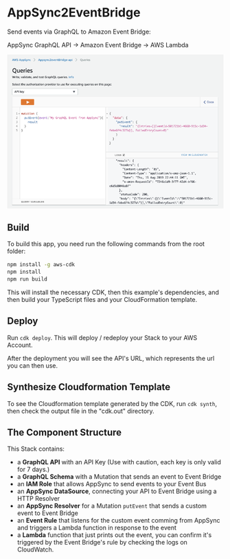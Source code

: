 # AppSync2EventBridge

Send events via GraphQL to Amazon Event Bridge:

AppSync GraphQL API -> Amazon Event Bridge -> AWS Lambda

![Overview](media.png)

## Build

To build this app, you need run the following commands from the root folder:

```bash
npm install -g aws-cdk
npm install
npm run build
```

This will install the necessary CDK, then this example's dependencies, and then build your TypeScript files and your CloudFormation template.

## Deploy

Run `cdk deploy`. This will deploy / redeploy your Stack to your AWS Account.

After the deployment you will see the API's URL, which represents the url you can then use.

## Synthesize Cloudformation Template

To see the Cloudformation template generated by the CDK, run `cdk synth`, then check the output file in the "cdk.out" directory.

## The Component Structure

This Stack contains:

- a __GraphQL API__ with an API Key (Use with caution, each key is only valid for 7 days.)
- a __GraphQL Schema__ with a Mutation that sends an event to Event Bridge
- an __IAM Role__ that allows AppSync to send events to your Event Bus
- an __AppSync DataSource__, connecting your API to Event Bridge using a HTTP Resolver
- an __AppSync Resolver__ for a Mutation `putEvent` that sends a custom event to Event Bridge
- an __Event Rule__ that listens for the custom event comming from AppSync and triggers a Lambda function in response to the event
- a __Lambda__ function that just prints out the event, you can confirm it's triggered by the Event Bridge's rule by checking the logs on CloudWatch.
